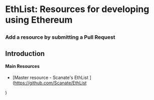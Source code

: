 # EthList: Resources for developing using Ethereum</p>
### Add a resource by submitting a Pull Request



## Introduction

#### Main Resources




- [Master resource - Scanate's EthList
](https://github.com/Scanate/EthList

)
